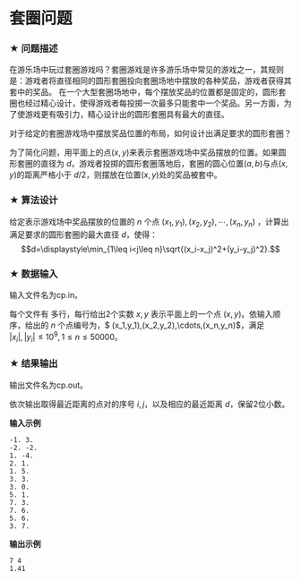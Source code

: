 # 套圈问题

### ★ 问题描述

在游乐场中玩过套圈游戏吗？套圈游戏是许多游乐场中常见的游戏之一，其规则是：游戏者将直径相同的圆形套圈投向套圈场地中摆放的各种奖品，游戏者获得其套中的奖品。
在一个大型套圈场地中，每个摆放奖品的位置都是固定的，圆形套圈也经过精心设计，使得游戏者每投掷一次最多只能套中一个奖品。另一方面，为了使游戏更有吸引力，精心设计出的圆形套圈具有最大的直径。

对于给定的套圈游戏场中摆放奖品位置的布局，如何设计出满足要求的圆形套圈？

为了简化问题，用平面上的点$(x,y)$来表示套圈游戏场中奖品摆放的位置。如果圆形套圈的直径为 $d$，游戏者投掷的圆形套圈落地后，套圈的圆心位置$(a,b)$与点$(x,y)$的距离严格小于 $d/2$，则摆放在位置$(x,y)$处的奖品被套中。

### ★ 算法设计

给定表示游戏场中奖品摆放的位置的 $n$ 个点 $(x_1,y_1),(x_2,y_2),\cdots,(x_n,y_n)$ ，计算出满足要求的圆形套圈的最大直径 $d$，使得：$$d=\displaystyle\min_{1\leq i<j\leq n}\sqrt{(x_i-x_j)^2+(y_i-y_j)^2}.$$

### ★ 数据输入

输入文件名为cp.in。

每个文件有 多行，每行给出2个实数 $x,y$ 表示平面上的一个点  $(x,y)$。依输入顺序，给出的 $n$ 个点编号为，$ (x_1,y_1),(x_2,y_2),\cdots,(x_n,y_n)$，满足 $|x_i|,|y_i|\leq 10^9, 1\leq n\leq 50000$。

### ★ 结果输出

输出文件名为cp.out。

依次输出取得最近距离的点对的序号 $i,j$，以及相应的最近距离 $d$，保留2位小数。

**输入示例**  

```
-1. 3.
-2. -2.
1. -4.
2. 1.
1. 5.
3. 3.
3. 0.
5. 1.
7. 3.
7. 6.
5. 6.
3. 7.
```

**输出示例**  

```
7 4
1.41
```


















